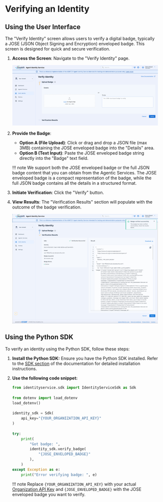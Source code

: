 # Verifying an Identity

## Using the User Interface

The "Verify Identity" screen allows users to verify a digital badge, typically a JOSE (JSON Object Signing and Encryption) enveloped badge. This screen is designed for quick and secure verification.

1.  **Access the Screen**: Navigate to the "Verify Identity" page.

    ![Verify Identity](../assets/identity/identity_service/verify-identity.png)

2.  **Provide the Badge**:
    - **Option A (File Upload)**: Click or drag and drop a JSON file (max 3MB) containing the JOSE enveloped badge into the "Details" area.
    - **Option B (Text Input)**: Paste the JOSE enveloped badge string directly into the "Badge" text field.

    !!! note
        We support both the JOSE enveloped badge or the full JSON badge content that you can obtain from the Agentic Services. The JOSE enveloped badge is a compact representation of the badge, while the full JSON badge contains all the details in a structured format.

3.  **Initiate Verification**: Click the "Verify" button.
4.  **View Results**: The "Verification Results" section will populate with the outcome of the badge verification.

    ![Verify Identity Results](../assets/identity/identity_service/verify-identity-done.png)

## Using the Python SDK

To verify an identity using the Python SDK, follow these steps:

1. **Install the Python SDK:** Ensure you have the Python SDK installed. Refer to the [SDK section](./identity_service_sdk.md) of the documentation for detailed installation instructions.

2. **Use the following code snippet:**

    ```Python
    from identityservice.sdk import IdentityServiceSdk as Sdk

    from dotenv import load_dotenv
    load_dotenv()

    identity_sdk = Sdk(
        api_key="{YOUR_ORGANIZATION_API_KEY}"
    )

    try:
        print(
            "Got badge: ",
            identity_sdk.verify_badge(
                "{JOSE_ENVELOPED_BADGE}"
            ),
        )
    except Exception as e:
        print("Error verifying badge: ", e)

    ```

    !!! note
        Replace `{YOUR_ORGANIZATION_API_KEY}` with your actual [Organization API Key](./identity_service_api_access.md#organization-api-key) and `{JOSE_ENVELOPED_BADGE}` with the JOSE enveloped badge you want to verify.
